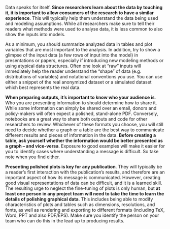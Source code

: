 Data speaks for itself. **Since researchers learn about the data by touching it, it is important to allow consumers of the research to have a similar experience**. This will typically help them understand the data being used and modeling assumptions. While all researchers make sure to tell their readers what methods were used to analyse data, it is less common to also show the inputs into models.

As a minimum, you should summarize analyzed data in tables and plot variables that are most important to the analysis. In addition, try to show a glimpse of the input data (a few rows of input into the model) in presentations or papers, especially if introducing new modeling methods or using atypical data structures. Often one look at “raw” inputs will immediately help the reader understand the “shape” of data (e.g. distributions of variables) and notational conventions you use. You can use either a snippet of the real anonymized dataset or a simulated dataset which best represents the real data.

**When preparing outputs, it’s important to know who your audience is**. Who you are presenting information to should determine how to share it. While some information can simply be shared over an email, donors and policy-makers will often expect a polished, stand-alone PDF. Conversely, notebooks are a great way to share both outputs and code for other researchers to review.
Whichever of these formats you choose, you will still need to decide whether a graph or a table are the best way to communicate different results and pieces of information in the data. **Before creating a table, ask yourself whether the information would be better presented as a graph – and vice-versa**. Exposure to good examples will make it easier for you to identify cases where understanding a message is difficult. So take note when you find either. 

**Presenting polished plots is key for any publication**. They will typically be a reader’s first interaction with the publication’s results, and therefore are an important aspect of how its message is communicated. However, creating good visual representations of data can be difficult, and it is a learned skill.  The resulting urge to neglect the fine-tuning of plots is only human, but **at least one person in any project team will need to take the time to learn the details of polishing graphical data**. This includes being able to modify characteristics of plots and tables such as dimensions, resolutions, and fonts, as well as rendering and exporting to different formats (including TeX, Word, PPT and also PDF/EPS). Make sure you identify the person on your team who can do this in the lead up to producing results.